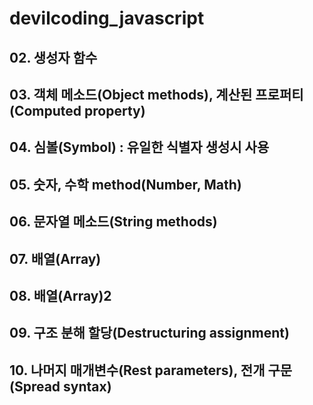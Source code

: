 # devilcoding_javascript

## 02. 생성자 함수

## 03. 객체 메소드(Object methods), 계산된 프로퍼티(Computed property)

## 04. 심볼(Symbol) : 유일한 식별자 생성시 사용

## 05. 숫자, 수학 method(Number, Math)

## 06. 문자열 메소드(String methods)

## 07. 배열(Array)

## 08. 배열(Array)2

## 09. 구조 분해 할당(Destructuring assignment)

## 10. 나머지 매개변수(Rest parameters), 전개 구문(Spread syntax)
